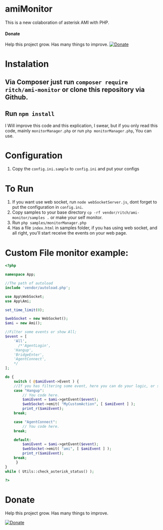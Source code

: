 # amiMonitor

This is a new colaboration of asterisk AMI with PHP. 

#### Donate
Help this project grow. Has many things to improve.
[![Donate](https://img.shields.io/badge/Donate-PayPal-green.svg)](https://www.paypal.com/donate?business=3RVCDHAF83R4A&currency_code=USD)

# Instalation

## Via Composer just run `composer require ritch/ami-monitor` or clone this repository via Github.
## Run `npm install`

I Will improve this code and this explication, I swear, 
but if you only read this code, mainly `monitorManager.php` or run `php monitorManager.php`, You can use.

# Configuration

1) Copy the `config.ini.sample` to `config.ini` and put your configs

# To Run

1) If you want use web socket, run `node webSocketServer.js`, dont forget to put the configuration in `config.ini`.
2) Copy samples to your base directory `cp -rf vendor/ritch/ami-monitor/samples .` or make your self monitor.
3) Run `php samples/monitorManager.php`
3) Has a file `index.html` in samples folder, if you has using web socket, and all right, you'll start receive the events on your web page.

# Custom File monitor example:

```php
<?php 

namespace App;

//The path of autoload
include 'vendor/autoload.php';

use App\WebSocket;
use App\Ami;

set_time_limit(0);

$webSocket = new WebSocket();
$ami = new Ami();

//Filter some events or show All;
$event = [
	'All',
      /*'AgentLogin',
	'Hangup',
	'BridgeEnter',
	'AgentConnect',
	*/
];

do {
    switch ( @$amiEvent->Event ) {
	//If you has filtering some event, here you can do your logic, or send to websocket,
	case "Hangup":
		// You code here.
		$amiEvent = $ami->getEvent($event);
		$webSocket->emit( "MyCustomAction", [ $amiEvent ] );
		print_r($amiEvent);
	break;

	case "AgentConnect":
		// You code here.
	break;

	default:
		$amiEvent = $ami->getEvent($event);
		$webSocket->emit( "ami", [ $amiEvent ] );
		print_r($amiEvent);
	break;
     }
}
while ( Utils::check_asterisk_status() );

?>

```

# Donate
Help this project grow. Has many things to improve.

[![Donate](https://img.shields.io/badge/Donate-PayPal-green.svg)](https://www.paypal.com/donate?business=3RVCDHAF83R4A&currency_code=USD)


